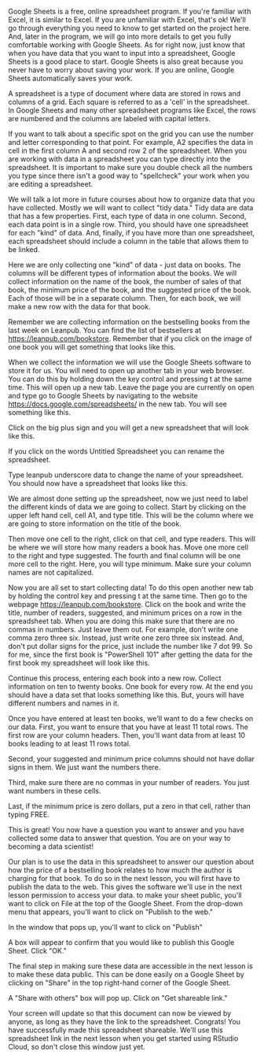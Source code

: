 Google Sheets is a free, online spreadsheet program. If you're familiar with Excel, it is similar to Excel. If you are unfamiliar with Excel, that's ok! We'll go through everything you need to know to get started on the project here. And, later in the program, we will go into more details to get you fully comfortable working with Google Sheets. As for right now, just know that when you have data that you want to input into a spreadsheet, Google Sheets is a good place to start. Google Sheets is also great because you never have to worry about saving your work. If you are online, Google Sheets automatically saves your work.

A spreadsheet is a type of document where data are stored in rows and columns of a grid. Each square is referred to as a 'cell' in the spreadsheet. In Google Sheets and many other spreadsheet programs like Excel, the rows are numbered and the columns are labeled with capital letters. 

If you want to talk about a specific spot on the grid you can use the number and letter corresponding to that point. For example, A2 specifies the data in cell in the first column A and second row 2 of the spreadsheet. When you are working with data in a spreadsheet you can type directly into the spreadsheet. It is important to make sure you double check all the numbers you type since there isn't a good way to "spellcheck" your work when you are editing a spreadsheet. 

We will talk a lot more in future courses about how to organize data that you have collected. Mostly we will want to collect "tidy data." Tidy data are data that has a few properties. First, each type of data in one column. Second, each data point is in a single row. Third, you should have one spreadsheet for each "kind" of data. And, finally, if you have more than one spreadsheet, each spreadsheet should include a column in the table that allows them to be linked.

Here we are only collecting one "kind" of data - just data on books. The columns will be different types of information about the books. We will collect information on the name of the book, the number of sales of that book, the minimum price of the book, and the suggested price of the book. Each of those will be in a separate column. Then, for each book, we will make a new row with the data for that book. 

Remember we are collecting information on the bestselling books from the last week on Leanpub. You can find the list of bestsellers at https://leanpub.com/bookstore. Remember that if you click on the image of one book you will get something that looks like this. 

When we collect the information we will use the Google Sheets software to store it for us. You will need to open up another tab in your web browser. You can do this by holding down the key control and pressing t at the same time. This will open up a new tab. Leave the page you are currently on open and type go to Google Sheets by navigating to the website https://docs.google.com/spreadsheets/ in the new tab. You will see something like this. 

Click on the big plus sign and you will get a new spreadsheet that will look like this. 

If you click on the words Untitled Spreadsheet you can rename the spreadsheet. 

Type leanpub underscore data to change the name of your spreadsheet. You should now have a spreadsheet that looks like this. 

We are almost done setting up the spreadsheet, now we just need to label the different kinds of data we are going to collect. Start by clicking on the upper left hand cell, cell A1, and type title. This will be the column where we are going to store information on the title of the book. 

Then move one cell to the right, click on that cell, and type readers. This will be where we will store how many readers a book has. Move one more cell to the right and type suggested. The fourth and final column will be one more cell to the right. Here, you will type minimum. Make sure your column names are not capitalized.

Now you are all set to start collecting data! To do this open another new tab by holding the control key and pressing t at the same time. Then go to the webpage https://leanpub.com/bookstore. Click on the book and write the title, number of readers, suggested, and minimum prices on a row in the spreadsheet tab. When you are doing this make sure that there are no commas in numbers. Just leave them out. For example, don't write one comma zero three six. Instead, just write one zero three six instead. And, don't put dollar signs for the price, just include the number like 7 dot 99. So for me, since the first book is "PowerShell 101" after getting the data for the first book my spreadsheet will look like this. 

Continue this process, entering each book into a new row. Collect information on ten to twenty books. One book for every row. At the end you should have a data set that looks something like this. But, yours will have different numbers and names in it. 

Once you have entered at least ten books, we'll want to do a few checks on our data. First, you want to ensure that you have at least 11 total rows. The first row are your column headers. Then, you'll want data from at least 10 books leading to at least 11 rows total. 

Second, your suggested and minimum price columns should not have dollar signs in them. We just want the numbers there. 

Third, make sure there are no commas in your number of readers. You just want numbers in these cells.

Last, if the minimum price is zero dollars, put a zero in that cell, rather than typing FREE.

This is great! You now have a question you want to answer and you have collected some data to answer that question. You are on your way to becoming a data scientist!

 Our plan is to use the data in this spreadsheet to answer our question about how the price of a bestselling book relates to how much the author is charging for that book. To do so in the next lesson, you will first have to publish the data to the web. This gives the software we'll use in the next lesson permission to access your data. to make your sheet public, you'll want to click on File at the top of the Google Sheet. From the drop-down menu that appears, you'll want to click on "Publish to the web."

In the window that pops up, you'll want to click on "Publish"

A box will appear to confirm that you would like to publish this Google Sheet. Click "OK."

The final step in making sure these data are accessible in the next lesson is to make these data public. This can be done easily on a Google Sheet by clicking on "Share" in the top right-hand corner of the Google Sheet.

A "Share with others" box will pop up. Click on "Get shareable link."

Your screen will update so that this document can now be viewed by anyone, as long as they have the link to the spreadsheet. Congrats! You have successfully made this spreadsheet shareable. We'll use this spreadsheet link in the next lesson when you get started using RStudio Cloud, so don't close this window just yet.